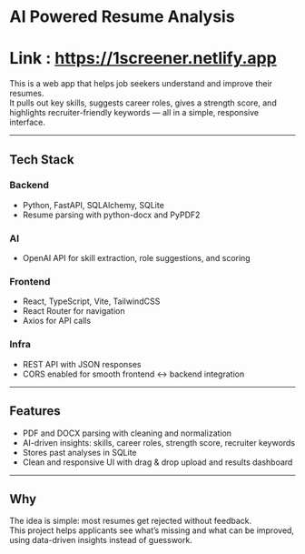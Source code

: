 # AI Powered Resume Analysis
# Link : https://1screener.netlify.app

This is a web app that helps job seekers understand and improve their resumes.  
It pulls out key skills, suggests career roles, gives a strength score, and highlights recruiter-friendly keywords — all in a simple, responsive interface.

---

## Tech Stack

### Backend
- Python, FastAPI, SQLAlchemy, SQLite  
- Resume parsing with python-docx and PyPDF2  

### AI
- OpenAI API for skill extraction, role suggestions, and scoring  

### Frontend
- React, TypeScript, Vite, TailwindCSS  
- React Router for navigation  
- Axios for API calls  

### Infra
- REST API with JSON responses  
- CORS enabled for smooth frontend ↔ backend integration  

---

## Features
- PDF and DOCX parsing with cleaning and normalization  
- AI-driven insights: skills, career roles, strength score, recruiter keywords  
- Stores past analyses in SQLite  
- Clean and responsive UI with drag & drop upload and results dashboard  

---

## Why
The idea is simple: most resumes get rejected without feedback.  
This project helps applicants see what’s missing and what can be improved, using data-driven insights instead of guesswork.
